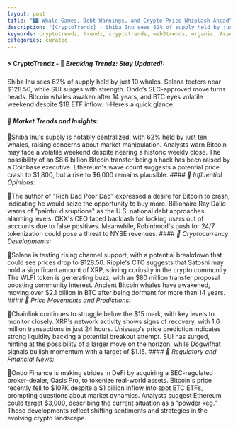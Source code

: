 ```yaml
---
layout: post
title: "🏙️ Whale Games, Debt Warnings, and Crypto Price Whiplash Ahead"
description: "[CryptoTrendz] - Shiba Inu sees 62% of supply held by just 10 whales. Solana teeters near $128.50, while SUI surges with strength. Ondo’s SEC-approved move turns heads. Bitcoin whales awaken after 14 years, and BTC eyes volatile weekend despite $1B ETF inflow."
keywords: cryptotrendz, trendz, cryptotrends, web3trends, organic, Assets, BTC, CEO, Bitcoin, XRP, Network, Digital, Analyst, Token
categories: curated
---
```


#### ⚡ CryptoTrendz - 📌 *Breaking Trendz: Stay Updated!:*

Shiba Inu sees 62% of supply held by just 10 whales. Solana teeters near $128.50, while SUI surges with strength. Ondo’s SEC-approved move turns heads. Bitcoin whales awaken after 14 years, and BTC eyes volatile weekend despite $1B ETF inflow. ✨Here’s a quick glance:


#### *🔖  Market Trends and Insights:*  

🔹Shiba Inu's supply is notably centralized, with 62% held by just ten whales, raising concerns about market manipulation. Analysts warn Bitcoin may face a volatile weekend despite nearing a historic weekly close. The possibility of an $8.6 billion Bitcoin transfer being a hack has been raised by a Coinbase executive. Ethereum's wave count suggests a potential price crash to $1,800, but a rise to $6,000 remains plausible. #### *🔖  Influential Opinions:*  

🔹The author of "Rich Dad Poor Dad" expressed a desire for Bitcoin to crash, indicating he would seize the opportunity to buy more. Billionaire Ray Dalio warns of "painful disruptions" as the U.S. national debt approaches alarming levels. OKX's CEO faced backlash for locking users out of accounts due to false positives. Meanwhile, Robinhood's push for 24/7 tokenization could pose a threat to NYSE revenues. #### *🔖  Cryptocurrency Developments:*  

🔹Solana is testing rising channel support, with a potential breakdown that could see prices drop to $128.50. Ripple's CTO suggests that Satoshi may hold a significant amount of XRP, stirring curiosity in the crypto community. The WLFI token is generating buzz, with an $80 million transfer proposal boosting community interest. Ancient Bitcoin whales have awakened, moving over $2.1 billion in BTC after being dormant for more than 14 years. #### *🔖  Price Movements and Predictions:*  

🔹Chainlink continues to struggle below the $15 mark, with key levels to monitor closely. XRP's network activity shows signs of recovery, with 1.6 million transactions in just 24 hours. Uniswap's price prediction indicates strong liquidity backing a potential breakout attempt. SUI has surged, hinting at the possibility of a larger move on the horizon, while Dogwifhat signals bullish momentum with a target of $1.15. #### *🔖  Regulatory and Financial News:*  

🔹Ondo Finance is making strides in DeFi by acquiring a SEC-regulated broker-dealer, Oasis Pro, to tokenize real-world assets. Bitcoin's price recently fell to $107K despite a $1 billion inflow into spot BTC ETFs, prompting questions about market dynamics. Analysts suggest Ethereum could target $3,000, describing the current situation as a "powder keg." These developments reflect shifting sentiments and strategies in the evolving crypto landscape.